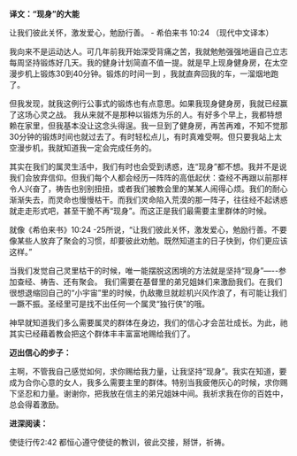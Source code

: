 __译文：“现身”的大能__

让我们彼此关怀，激发爱心，勉励行善。 - 希伯来书 10:24  （现代中文译本）


我向来不是运动达人。可几年前我开始深受背痛之苦，我就勉勉强强地逼自己立志每周坚持锻炼好几天。我的健身计划简直不值一提。就是早上现身健身房，在太空漫步机上锻炼30到40分钟。锻炼的时间一到 ，我就直奔回我的车，一溜烟地跑了。  

但我发现，就我这例行公事式的锻炼也有点意思。如果我现身健身房，我就已经赢了这场心灵之战。 我从来就不是那种以锻炼为乐的人。有好多个早上，我都特想赖在家里，但我基本没让这念头得逞。我一旦到了健身房，再苦再难，不知不觉那30分钟的锻炼时间也就过去了。有时轻松点儿，有时真难受啊。但只要我站上太空漫步机，我就知道我一定会完成任务的。 

其实在我们的属灵生活中，我们有时也会受到诱惑，连“现身”都不想。我并不是说我们会放弃信仰。但我们每个人都会经历一阵阵的高低起伏：查经不再跟以前那样令人兴奋了，祷告也别别扭扭，或者我们被教会里的某某人闹得心烦。我们的耐心渐渐失去，而灵命也慢慢枯干。而我们灵命陷入荒漠的那一阵子，往往经不起诱惑就走走形式吧，甚至干脆不再“现身”。而这正是我们最需要主里群体的时候。 

就像《希伯来书》10:24 -25所说，“让我们彼此关怀，激发爱心，勉励行善。不要像某些人放弃了聚会的习惯，却要彼此劝勉。既然知道主的日子快到，你们更应该这样。” 

当我们发觉自己灵里枯干的时候，唯一能摆脱这困境的方法就是坚持“现身”—--参加查经、祷告、还有聚会。 我们需要在基督里的弟兄姐妹们来激励我们。在我们很想退缩回自己的“小宇宙”里的时候，仇敌撒旦就趁机兴风作浪了，有可能让我们一蹶不振。圣经里可是找不出任何一个属灵“独行侠”的哦。

神早就知道我们多么需要属灵的群体在身边，我们的信心才会茁壮成长。为此，祂其实已经藉着教会把这个群体丰丰富富地赐给我们了。

__迈出信心的步子：__ 

主啊，不管我自己感觉如何，求你赐给我力量，让我坚持“现身”。我实在知道，要成为合你心意的女人，我多么需要主里的群体。特别当我疲倦灰心的时候，求你赐下坚忍和力量。谢谢你，把我放在信主的弟兄姐妹中间。我祈求我在你的百姓中，总会得着激励。 

__进深阅读：__ 

使徒行传2:42  都恒心遵守使徒的教训，彼此交接，掰饼，祈祷。
